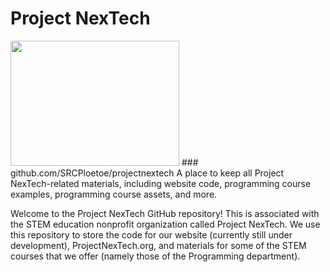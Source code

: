 # Project NexTech
<img src="https://cdn.discordapp.com/attachments/1238673837382565969/1257083998966907033/NexTech_Logo_Lowkey.png?ex=66831e34&is=6681ccb4&hm=9f1b76757a89a9b9fb0836d1813b1eea93359482cedb868e2ab406ea717e7d86&" width="270" height="200">
### github.com/SRCPloetoe/projectnextech
A place to keep all Project NexTech-related materials, including website code, programming course examples, programming course assets, and more.

Welcome to the Project NexTech GitHub repository! This is associated with the STEM education nonprofit organization called Project NexTech. We use this repository to store the code for our website (currently still under development), ProjectNexTech.org, and materials for some of the STEM courses that we offer (namely those of the Programming department).
